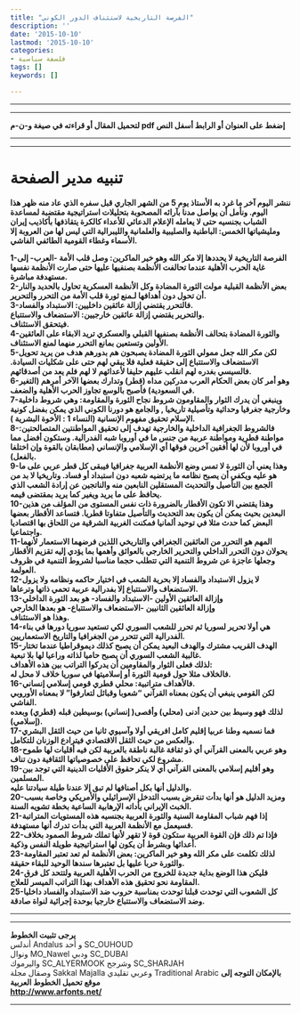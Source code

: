 ```yaml
---
title: "الفرصة التاريخية لاستئناف الدور الكوني"
description: ''
date: '2015-10-10'
lastmod: '2015-10-10'
categories:
- فلسفة سياسية
tags: []
keywords: []

---
```

---

---

**لتحميل المقال أو قراءته في صيغة و-ن-م pdf إضغط على العنوان أو الرابط أسفل النص**

---



---

# تنبيه مدير الصفحة

**ننشر اليوم آخر ما غرد به الأستاذ يوم 5 من الشهر الجاري قبل سفره الذي عاد منه ظهر هذا اليوم. ونأمل أن يواصل مدنا بآرائه المصحوبة بتحليلات استراتيجية مقتضبة لمساعدة الشباب بجنسيه حتى لا يعامله الإعلام الدعائي للأعداء كالكرة يتقاذفها بأكاذيب إيران ومليشياتها الخمس: الباطنية والصليبية والعلمانية والليبرالية التي ليس لها من العروبة إلا الأسماء وغطاء القومية الطائفي الفاشي.**

**1-الفرصة التاريخية لا يحددها إلا مكر الله وهو خير الماكرين: وصل قلب الأمة -العرب- إلى غاية الحرب الأهلية عندما تحالفت الأنظمة بصنفيها عليها حتى صارت الأنظمة نفسها مستهدفة مباشرة.  
2-بعض الأنظمة القبلية مولت الثورة المضادة وكل الأنظمة العسكرية تحاول بالحديد والنار أن تحول دون أهدافها لـمنع ثورة قلب الأمة من التحرر والتحرير.  
3-فالتحرر يقتضي إزالة عائقين داخليين: الاستبداد والفساد.  
والتحرير يقتضي إزالة عائقين خارجيين: الاستضعاف والاستتباع.  
فيتحقق الاستئناف.  
4-والثورة المضادة بتحالف الأنظمة بصنفيها القبلي والعسكري تريد الابقاء على العائقين الأولين وتستعين بمانع التحرر منهما لمنع الاستئناف.  
5-لكن مكر الله جعل ممولي الثورة المضادة يصبحون هم بدورهم هدف من يريد تحويل الاستضعاف والاستتباع إلى حقيقة فعلية فلا يبقي لهم حتى على شكليات السيادة. فالسيسي بغدره لهم انقلب عليهم حليفا لأعدائهم لا لهم فلم يعد من أصدقائهم.  
6-وهو أمر كان بعض الحكام العرب مدركين مداه (قطر) وتدارك بعضها الآخر أمرهم (التغير في السعودية) فأصبح بالوسع تجاوز الحرب الأهلية والضعف.  
7-وينبغي أن يدرك الثوار والمقاومون شروط نجاح الثورة والمقاومة: وهي شروط داخلية وخارجية جغرفيا وحداثية وتأصيلية تاريخيا , والجامع هو دورنا الكوني الذي يمكن بفضل كونية الإسلام تحقيق مفهوم الإنسانية (النساء 1 : الأخوة البشرية ).  
8-فالشروط الجغرافية الداخلية والخارجية تهدف إلى تحقيق المواطنتين المتصالحتين: مواطنة قطرية ومواطنة عربية من جنس ما في أوروبا شبه الفدرالية. وستكون أفضل مما في أوروبا لأن لها أفقين آخرين فوقها أي الإسلامي والإنساني (مطابقان بالقوة وإن اختلفا بالفعل).  
9-وهذا يعني أن الثورة لا تمس وضع الأنظمة العربية جغرافيا فيبقى كل قطر عربي على ما هو عليه ويكفي أن يصبح نظامه ما يرتضيه شعبه دون استبداد أو فساد. وتاريخيا لا بد من الجمع بين التأصيل والتحديث المستقلين النابعين منه والناتجين عن إرادة الشعب الذي يحافظ على ما يريد ويغير كما يريد بمقتضى قيمه.  
10-وهذا يقتضي الا تكون الأقطار بالضرورة ذات نفس المستوى من المؤلف من هذين البعدين بحيث يمكن أن يكون بعد التحديث والتأصيل متفاوتا قطريا. فتساعد الأقطار بعضها البعض كما حدث مثلا في توحيد ألمانيا فمكنت الغربية الشرقية من اللحاق بها اقتصاديا واجتماعيا.  
11-المهم هو التحرر من العائقين الجغرافي والتاريخي اللذين فرضهما الاستعمار لأنهما يحولان دون التحرر الداخلي والتحرير الخارجي بالعوائق وأهمها بما يؤدي إليه تقزيم الأقطار وجعلها عاجزة عن شروط التنمية التي تتطلب حجما مناسبا لشروط التنمية في ظروف العولمة.  
12-لا يزول الاستبداد والفساد إلا بحرية الشعب في اختيار حاكمه ونظامه ولا يزول الاستضعاف والاستتباع إلا بفدرالية عربية تحمي ذاتها وترعاها.  
13-وإزالة العائقين الأولين -الاستبداد والفساد- هو بعد الثورة الداخلي  
وإزالة العائقين الثانيين -الاستضعاف والاستتباع- هو بعدها الخارجي  
وهذا هو الاستئناف.  
14-هي أولا تحرير لسوريا ثم تحرر للشعب السوري لكي تستعيد سوريا دورها في بناء الفدرالية التي تتحرر من الجغرافيا والتاريخ الاستعماريين.  
15-الهدف القريب مشترك والهدف البعيد يمكن أن يصبح كذلك ديموقراطيا عندما تختار غالبية الشعب السوري أن يصبح حاميا لذاته وراعيا لها بلا تبعية.  
لذلك فعلى الثوار والمقاومين أن يدركوا التراتب بين هذه الأهداف:  
فالخلاف مثلا حول قومية الثورة أو إسلاميتها في سوريا خلاف لا محل له.  
16-فالأهداف متراتبية: محلي قطري قومي إسلامي إنساني.  
لكن القومي ينبغي أن يكون بمعناه القرآني “شعوبا وقبائل لتعارفوا” لا بمعناه الأوروبي الفاشي.  
لذلك فهو وسيط بين حدين أدنى (محلي) وأقصى( إنساني) بوسيطين قبله (قطري) وبعده (إسلامي).  
17-فما نسميه وطنا عربيا إقليم كامل افريقي أولا وآسيوي ثانيا من حيث الثقل البشري والعكس من حيث الثقل الاقتصادي فيترادع الوزنان للتكامل.  
18-وهو عربي بالمعنى القرآني أي ذو ثقافة غالبة ناطقة بالعربية لكن فيه أقليات لها طموح مشروع لكي تحافظ على خصوصياتها الثقافية دون تناف.  
19-وهو أقليم إسلامي بالمعنى القرآني أي لا ينكر حقوق الأقليات الدينية التي توجد بين المسلمين.  
والدليل أنها بكل أصنافها لم تبق إلا عندنا طيلة سيادتنا عليه.  
20-ومزيد الدليل هو أنها بدأت تنقرض بسبب التدخل الإسرائيلي والأمريكي وخاصة بسبب الخبث الإيراني بأداته الإرهابية الساعية بخطة تشويه السنة.  
21-إذا فهم شباب المقاومة السنية والثورة العربية بجنسيه هذه المستويات المتراتبة فسيعمل مع الأنظمة العربية التي بدأت تدرك أنها مستهدفة.  
22-فإذا تم ذلك فإن القوة العربية ستكون قوة لا تقهر لأنها تملك شروط الصمود بخلاف أعدائها وبشرط أن يكون لها استراتيجية طويلة النفس وذكية.  
23-لذلك تكلمت على مكر الله وهو خير الماكرين: بعض الأنظمة لم تعد تعتبر المقاومة والثورة حربا عليها بل تعتبرها سندها الوحيد للبقاء حقيقة.  
24-فليكن هذا الوضع بداية جديدة للخروج من الحرب الأهلية العربية ولتتحد كل فرق المقاومة نحو تحقيق هذه الأهداف بهذا التراتب الميسر للعلاج.  
25-كل الشعوب التي توحدت قبلنا توحدت بمناسبة حروب ضد الاستبداد والفساد داخليا وضد الاستضعاف والاستتباع خارجيا بوحدة إجرائية لنواة صادقة.**

---

---

**يرجى تثبيت الخطوط**   
 أندلس Andalus  و أحد SC\_OUHOUD  
 ونوال MO\_Nawel  ودبي SC\_DUBAI   
 واليرموك SC\_ALYERMOOK  وشرجح SC\_SHARJAH   
 وصقال مجلة Sakkal Majalla وعربي تقليدي Traditional Arabic  **بالإمكان التوجه إلى موقع تحميل الخطوط العربية  
 http://www.arfonts.net/**

---

###